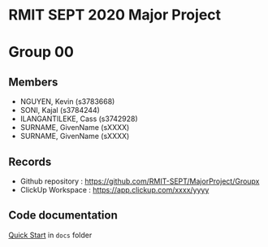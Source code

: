 # RMIT SEPT 2020 Major Project

# Group 00

## Members
* NGUYEN, Kevin (s3783668)
* SONI, Kajal (s3784244)
* ILANGANTILEKE, Cass (s3742928)
* SURNAME, GivenName (sXXXX)
* SURNAME, GivenName (sXXXX)

## Records

* Github repository : https://github.com/RMIT-SEPT/MajorProject/Groupx
* ClickUp Workspace : https://app.clickup.com/xxxx/yyyy


## Code documentation

[Quick Start](/docs/README.md) in `docs` folder
